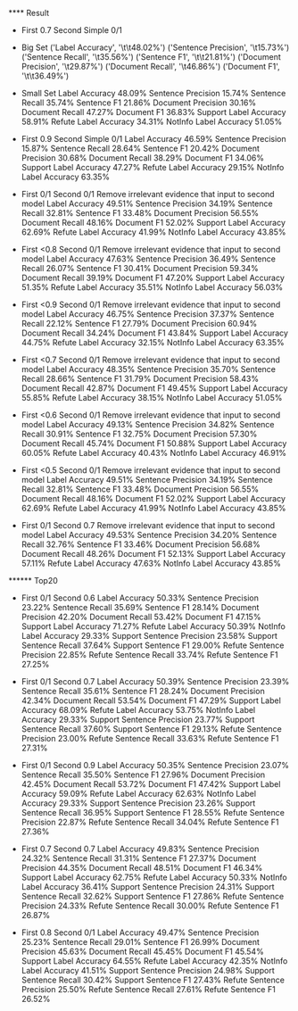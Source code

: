 **** Result

* First 0.7 Second Simple 0/1

* Big Set
('Label Accuracy', '\t\t48.02%')
('Sentence Precision', '\t15.73%')
('Sentence Recall', '\t35.56%')
('Sentence F1', '\t\t21.81%')
('Document Precision', '\t29.87%')
('Document Recall', '\t46.86%')
('Document F1', '\t\t36.49%')

* Small Set
Label Accuracy 		    48.09%
Sentence Precision 	    15.74%
Sentence Recall 	    35.74%
Sentence F1 		    21.86%
Document Precision 	    30.16%
Document Recall 	    47.27%
Document F1 		    36.83%
Support Label Accuracy 	58.91%
Refute Label Accuracy 	34.31%
NotInfo Label Accuracy 	51.05%


* First 0.9 Second Simple 0/1
Label Accuracy 		46.59%
Sentence Precision 	15.87%
Sentence Recall 	28.64%
Sentence F1 		20.42%
Document Precision 	30.68%
Document Recall 	38.29%
Document F1 		34.06%
Support Label Accuracy 	47.27%
Refute Label Accuracy 	29.15%
NotInfo Label Accuracy 	63.35%

* First 0/1 Second 0/1 Remove irrelevant evidence that input to second model
Label Accuracy 		49.51%
Sentence Precision 	34.19%
Sentence Recall 	32.81%
Sentence F1 		33.48%
Document Precision 	56.55%
Document Recall 	48.16%
Document F1 		52.02%
Support Label Accuracy 	62.69%
Refute Label Accuracy 	41.99%
NotInfo Label Accuracy 	43.85%

* First <0.8 Second 0/1 Remove irrelevant evidence that input to second model
Label Accuracy 		47.63%
Sentence Precision 	36.49%
Sentence Recall 	26.07%
Sentence F1 		30.41%
Document Precision 	59.34%
Document Recall 	39.19%
Document F1 		47.20%
Support Label Accuracy 	51.35%
Refute Label Accuracy 	35.51%
NotInfo Label Accuracy 	56.03%

* First <0.9 Second 0/1 Remove irrelevant evidence that input to second model
Label Accuracy 		46.75%
Sentence Precision 	37.37%
Sentence Recall 	22.12%
Sentence F1 		27.79%
Document Precision 	60.94%
Document Recall 	34.24%
Document F1 		43.84%
Support Label Accuracy 	44.75%
Refute Label Accuracy 	32.15%
NotInfo Label Accuracy 	63.35%

* First <0.7 Second 0/1 Remove irrelevant evidence that input to second model
Label Accuracy 		48.35%
Sentence Precision 	35.70%
Sentence Recall 	28.66%
Sentence F1 		31.79%
Document Precision 	58.43%
Document Recall 	42.87%
Document F1 		49.45%
Support Label Accuracy 	55.85%
Refute Label Accuracy 	38.15%
NotInfo Label Accuracy 	51.05%

* First <0.6 Second 0/1 Remove irrelevant evidence that input to second model
Label Accuracy 		49.13%
Sentence Precision 	34.82%
Sentence Recall 	30.91%
Sentence F1 		32.75%
Document Precision 	57.30%
Document Recall 	45.74%
Document F1 		50.88%
Support Label Accuracy 	60.05%
Refute Label Accuracy 	40.43%
NotInfo Label Accuracy 	46.91%

* First <0.5 Second 0/1 Remove irrelevant evidence that input to second model
Label Accuracy 		49.51%
Sentence Precision 	34.19%
Sentence Recall 	32.81%
Sentence F1 		33.48%
Document Precision 	56.55%
Document Recall 	48.16%
Document F1 		52.02%
Support Label Accuracy 	62.69%
Refute Label Accuracy 	41.99%
NotInfo Label Accuracy 	43.85%

* First 0/1 Second 0.7 Remove irrelevant evidence that input to second model
Label Accuracy 		49.53%
Sentence Precision 	34.20%
Sentence Recall 	32.76%
Sentence F1 		33.46%
Document Precision 	56.68%
Document Recall 	48.26%
Document F1 		52.13%
Support Label Accuracy 	57.11%
Refute Label Accuracy 	47.63%
NotInfo Label Accuracy 	43.85%


****** Top20 
* First 0/1 Second 0.6
Label Accuracy 		50.33%
Sentence Precision 	23.22%
Sentence Recall 	35.69%
Sentence F1 		28.14%
Document Precision 	42.20%
Document Recall 	53.42%
Document F1 		47.15%
Support Label Accuracy 	71.27%
Refute Label Accuracy 	50.39%
NotInfo Label Accuracy 	29.33%
Support Sentence Precision 	23.58%
Support Sentence Recall 	37.64%
Support Sentence F1 		29.00%
Refute Sentence Precision 	22.85%
Refute Sentence Recall 		33.74%
Refute Sentence F1 		27.25%

* First 0/1 Second 0.7
Label Accuracy 		50.39%
Sentence Precision 	23.39%
Sentence Recall 	35.61%
Sentence F1 		28.24%
Document Precision 	42.34%
Document Recall 	53.54%
Document F1 		47.29%
Support Label Accuracy 	68.09%
Refute Label Accuracy 	53.75%
NotInfo Label Accuracy 	29.33%
Support Sentence Precision 	23.77%
Support Sentence Recall 	37.60%
Support Sentence F1 		29.13%
Refute Sentence Precision 	23.00%
Refute Sentence Recall 		33.63%
Refute Sentence F1 		27.31%

* First 0/1 Second 0.9
Label Accuracy 		50.35%
Sentence Precision 	23.07%
Sentence Recall 	35.50%
Sentence F1 		27.96%
Document Precision 	42.45%
Document Recall 	53.72%
Document F1 		47.42%
Support Label Accuracy 	59.09%
Refute Label Accuracy 	62.63%
NotInfo Label Accuracy 	29.33%
Support Sentence Precision 	23.26%
Support Sentence Recall 	36.95%
Support Sentence F1 		28.55%
Refute Sentence Precision 	22.87%
Refute Sentence Recall 		34.04%
Refute Sentence F1 		27.36%

* First 0.7 Second 0.7
Label Accuracy 		49.83%
Sentence Precision 	24.32%
Sentence Recall 	31.31%
Sentence F1 		27.37%
Document Precision 	44.35%
Document Recall 	48.51%
Document F1 		46.34%
Support Label Accuracy 	62.75%
Refute Label Accuracy 	50.33%
NotInfo Label Accuracy 	36.41%
Support Sentence Precision 	24.31%
Support Sentence Recall 	32.62%
Support Sentence F1 		27.86%
Refute Sentence Precision 	24.33%
Refute Sentence Recall 		30.00%
Refute Sentence F1 		26.87%

* First 0.8 Second 0/1
Label Accuracy 		49.47%
Sentence Precision 	25.23%
Sentence Recall 	29.01%
Sentence F1 		26.99%
Document Precision 	45.63%
Document Recall 	45.45%
Document F1 		45.54%
Support Label Accuracy 	64.55%
Refute Label Accuracy 	42.35%
NotInfo Label Accuracy 	41.51%
Support Sentence Precision 	24.98%
Support Sentence Recall 	30.42%
Support Sentence F1 		27.43%
Refute Sentence Precision 	25.50%
Refute Sentence Recall 		27.61%
Refute Sentence F1 		26.52%


